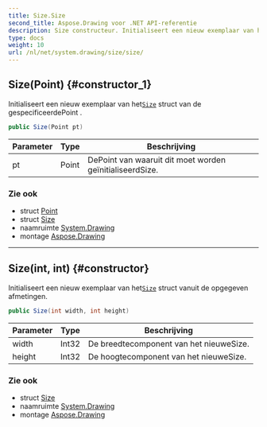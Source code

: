 ```yaml
---
title: Size.Size
second_title: Aspose.Drawing voor .NET API-referentie
description: Size constructeur. Initialiseert een nieuw exemplaar van hetSize struct van de gespecificeerdePoint .
type: docs
weight: 10
url: /nl/net/system.drawing/size/size/
---
```

## Size(Point) {#constructor_1}

Initialiseert een nieuw exemplaar van het[`Size`](../) struct van de gespecificeerdePoint .

```csharp
public Size(Point pt)
```

| Parameter | Type | Beschrijving |
| --- | --- | --- |
| pt | Point | DePoint van waaruit dit moet worden geïnitialiseerdSize. |

### Zie ook

* struct [Point](../../point/)
* struct [Size](../)
* naamruimte [System.Drawing](../../size/)
* montage [Aspose.Drawing](../../../)

---

## Size(int, int) {#constructor}

Initialiseert een nieuw exemplaar van het[`Size`](../) struct vanuit de opgegeven afmetingen.

```csharp
public Size(int width, int height)
```

| Parameter | Type | Beschrijving |
| --- | --- | --- |
| width | Int32 | De breedtecomponent van het nieuweSize. |
| height | Int32 | De hoogtecomponent van het nieuweSize. |

### Zie ook

* struct [Size](../)
* naamruimte [System.Drawing](../../size/)
* montage [Aspose.Drawing](../../../)


